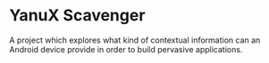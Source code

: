 # YanuX Scavenger
A project which explores what kind of contextual information can an Android device provide in order to build pervasive applications.
